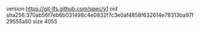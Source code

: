 version https://git-lfs.github.com/spec/v1
oid sha256:370ab56f7eb6b031498c4e0832f7c3e0af4858f632614e78313ba97f29555a50
size 4055
